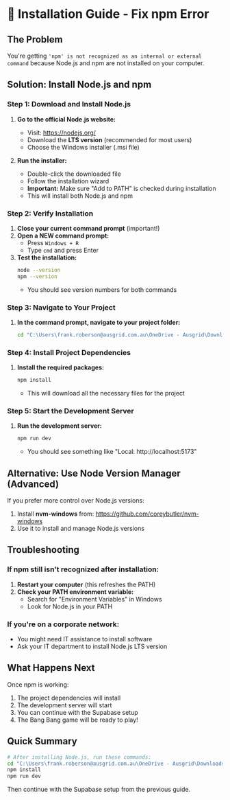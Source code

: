# 🔧 Installation Guide - Fix npm Error

## The Problem
You're getting `'npm' is not recognized as an internal or external command` because Node.js and npm are not installed on your computer.

## Solution: Install Node.js and npm

### Step 1: Download and Install Node.js
1. **Go to the official Node.js website:**
   - Visit: https://nodejs.org/
   - Download the **LTS version** (recommended for most users)
   - Choose the Windows installer (.msi file)

2. **Run the installer:**
   - Double-click the downloaded file
   - Follow the installation wizard
   - **Important:** Make sure "Add to PATH" is checked during installation
   - This will install both Node.js and npm

### Step 2: Verify Installation
1. **Close your current command prompt** (important!)
2. **Open a NEW command prompt:**
   - Press `Windows + R`
   - Type `cmd` and press Enter
3. **Test the installation:**
   ```bash
   node --version
   npm --version
   ```
   - You should see version numbers for both commands

### Step 3: Navigate to Your Project
1. **In the command prompt, navigate to your project folder:**
   ```bash
   cd "C:\Users\frank.roberson@ausgrid.com.au\OneDrive - Ausgrid\Downloads\bang-bang-game"
   ```

### Step 4: Install Project Dependencies
1. **Install the required packages:**
   ```bash
   npm install
   ```
   - This will download all the necessary files for the project

### Step 5: Start the Development Server
1. **Run the development server:**
   ```bash
   npm run dev
   ```
   - You should see something like "Local: http://localhost:5173"

## Alternative: Use Node Version Manager (Advanced)
If you prefer more control over Node.js versions:
1. Install **nvm-windows** from: https://github.com/coreybutler/nvm-windows
2. Use it to install and manage Node.js versions

## Troubleshooting

### If npm still isn't recognized after installation:
1. **Restart your computer** (this refreshes the PATH)
2. **Check your PATH environment variable:**
   - Search for "Environment Variables" in Windows
   - Look for Node.js in your PATH

### If you're on a corporate network:
- You might need IT assistance to install software
- Ask your IT department to install Node.js LTS version

## What Happens Next
Once npm is working:
1. The project dependencies will install
2. The development server will start
3. You can continue with the Supabase setup
4. The Bang Bang game will be ready to play!

## Quick Summary
```bash
# After installing Node.js, run these commands:
cd "C:\Users\frank.roberson@ausgrid.com.au\OneDrive - Ausgrid\Downloads\bang-bang-game"
npm install
npm run dev
```

Then continue with the Supabase setup from the previous guide.